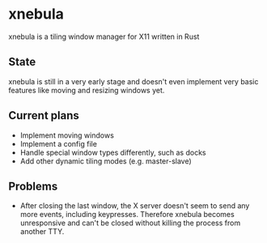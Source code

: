 # xnebula
xnebula is a tiling window manager for X11 written in Rust

## State
xnebula is still in a very early stage and doesn't even implement very basic features like moving and resizing windows yet.

## Current plans
- Implement moving windows
- Implement a config file
- Handle special window types differently, such as docks
- Add other dynamic tiling modes (e.g. master-slave)

## Problems
- After closing the last window, the X server doesn't seem to send any more events, including keypresses. Therefore xnebula becomes unresponsive and can't be closed without killing the process from another TTY.
